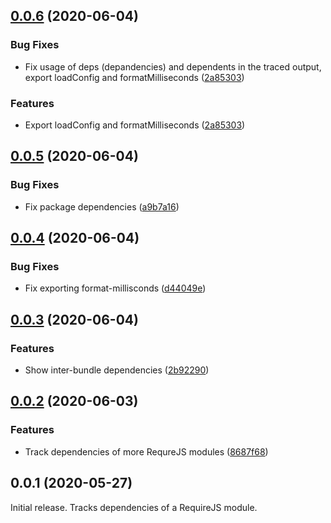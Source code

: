 ## [0.0.6](https://github.com/prantlf/requirejs-dependencies/compare/v0.0.5...v0.0.6) (2020-06-04)

### Bug Fixes

* Fix usage of deps (depandencies) and dependents in the traced output, export loadConfig and formatMilliseconds ([2a85303](https://github.com/prantlf/requirejs-dependencies/commit/2a853038b2a041d11182ce3fb0c58db86fd53e32))

### Features

* Export loadConfig and formatMilliseconds ([2a85303](https://github.com/prantlf/requirejs-dependencies/commit/2a853038b2a041d11182ce3fb0c58db86fd53e32))

## [0.0.5](https://github.com/prantlf/requirejs-dependencies/compare/v0.0.4...v0.0.5) (2020-06-04)

### Bug Fixes

* Fix package dependencies ([a9b7a16](https://github.com/prantlf/requirejs-dependencies/commit/a9b7a169eb21b1ba20cd9709b5517023bf8f1b92))

## [0.0.4](https://github.com/prantlf/requirejs-dependencies/compare/v0.0.3...v0.0.4) (2020-06-04)

### Bug Fixes

* Fix exporting format-millisconds ([d44049e](https://github.com/prantlf/requirejs-dependencies/commit/d44049e1c92cf836b35c60cea866a95552f0e464))

## [0.0.3](https://github.com/prantlf/requirejs-dependencies/compare/v0.0.2...v0.0.3) (2020-06-04)

### Features

* Show inter-bundle dependencies ([2b92290](https://github.com/prantlf/requirejs-dependencies/commit/2b92290ec95747e146279f2f9d4a16d3d8a26f1b))

## [0.0.2](https://github.com/prantlf/requirejs-dependencies/compare/v0.0.1...v0.0.2) (2020-06-03)

### Features

* Track dependencies of more RequreJS modules ([8687f68](https://github.com/prantlf/requirejs-dependencies/commit/8687f68befe05cd3ac76240073b8c97893ed3892))

## 0.0.1 (2020-05-27)

Initial release. Tracks dependencies of a RequireJS module.
